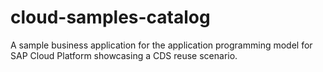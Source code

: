 # cloud-samples-catalog
A sample business application for the application programming model for SAP Cloud Platform showcasing a CDS reuse scenario.
